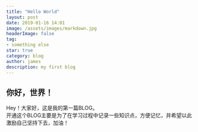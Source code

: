 ```yaml
---
title: "Hello World"
layout: post
date: 2019-01-16 14:01
image: /assets/images/markdown.jpg
headerImage: false
tag:
- something else
star: true
category: blog
author: james
description: my first blog
---
```


## 你好，世界！
Hey！大家好，这是我的第一篇BLOG。  
开通这个BLOG主要是为了在学习过程中记录一些知识点，方便记忆，并希望以此激励自己坚持下去，加油！